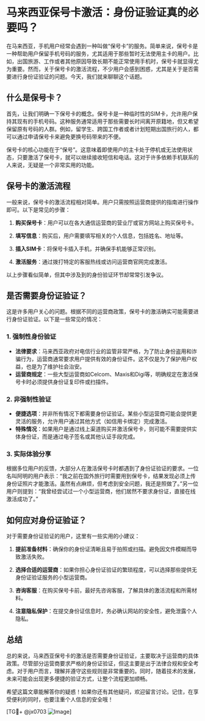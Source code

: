 # 马来西亚保号卡激活：身份证验证真的必要吗？

在马来西亚，手机用户经常会遇到一种叫做“保号卡”的服务。简单来说，保号卡是一种帮助用户保留手机号码的服务，尤其适用于那些暂时无法使用主卡的用户。比如，出国旅游、工作或者其他原因导致长期不能正常使用手机时，保号卡就显得尤为重要。然而，关于保号卡的激活流程，不少用户会感到困惑，尤其是关于是否需要进行身份证验证的问题。今天，我们就来聊聊这个话题。

## 什么是保号卡？

首先，让我们明确一下保号卡的概念。保号卡是一种临时性的SIM卡，允许用户保持其现有的手机号码。这种服务通常适用于那些需要长时间离开原籍地，但又希望保留原有号码的人群。例如，留学生、跨国工作者或者计划短期出国旅行的人，都可以通过申请保号卡来避免更换号码带来的不便。

保号卡的核心功能在于“保号”。这意味着即使用户的主卡处于停机或无法使用状态，只要激活了保号卡，就可以继续接收短信和电话。这对于许多依赖手机联系的人来说，无疑是一个非常实用的功能。

## 保号卡的激活流程

一般来说，保号卡的激活流程相对简单。用户只需按照运营商提供的指南进行操作即可。以下是常见的步骤：

1. **购买保号卡**：用户可以在各大通信运营商的营业厅或官方网站上购买保号卡。
   
2. **填写信息**：购买后，用户需要填写相关的个人信息，包括姓名、地址等。

3. **插入SIM卡**：将保号卡插入手机，并确保手机能够正常识别。

4. **激活服务**：通过拨打特定的客服热线或访问运营商官网完成激活。

以上步骤看似简单，但其中涉及到的身份验证环节却常常引发争议。

## 是否需要身份证验证？

这是许多用户关心的问题。根据不同的运营商政策，保号卡的激活确实可能需要进行身份证验证。以下是一些常见的情况：

### 1. **强制性身份验证**
   - **法律要求**：马来西亚政府对电信行业的监管非常严格，为了防止身份盗用和诈骗行为，运营商通常要求用户提供有效的身份证件。这不仅是为了保护用户权益，也是为了维护社会治安。
   - **运营商规定**：一些大型运营商如Celcom、Maxis和Digi等，明确规定在激活保号卡时必须提供身份证复印件或扫描件。

### 2. **非强制性验证**
   - **便捷选项**：并非所有情况下都需要身份证验证。某些小型运营商可能会提供更灵活的服务，允许用户通过其他方式（如信用卡绑定）完成激活。
   - **特殊情况**：如果用户是通过线上渠道购买并激活保号卡，则可能不需要提供实体身份证，而是通过电子签名或其他认证手段完成。

### 3. **实际体验分享**
   根据多位用户的反馈，大部分人在激活保号卡时都遇到了身份证验证的要求。一位名叫阿明的用户表示：“我之前在国外旅行时需要用到保号卡，结果发现必须上传身份证照片才能激活。虽然有点麻烦，但考虑到安全问题，我还是照做了。”另一位用户则提到：“我曾经尝试过一个小型运营商，他们居然不要求身份证，直接在线激活成功了。”

## 如何应对身份证验证？

对于需要身份证验证的用户，这里有一些实用的小建议：

1. **提前准备材料**：确保你的身份证清晰且易于拍照或扫描。避免因文件模糊而导致激活失败。
   
2. **选择合适的运营商**：如果你担心身份证验证的繁琐程度，可以选择那些提供无身份证验证服务的小型运营商。

3. **咨询客服**：在购买保号卡前，最好先咨询客服，了解具体的激活流程和所需材料。

4. **注意隐私保护**：在提交身份证信息时，务必确认网站的安全性，避免泄露个人隐私。

## 总结

总的来说，马来西亚保号卡的激活是否需要身份证验证，主要取决于运营商的具体政策。尽管部分运营商要求严格的身份证验证，但这主要是出于法律合规和安全考虑。对于用户而言，理解并遵守这些规则是非常重要的。同时，随着技术的发展，未来可能会出现更多便捷的验证方式，让整个流程更加顺畅。

希望这篇文章能解答你的疑惑！如果你还有其他疑问，欢迎留言讨论。记住，在享受便利的同时，也要注重个人信息的安全哦！

[TG💪+ @jx0703 ![Image](https://github.com/user-attachments/assets/dbca1d08-cadb-493c-b0ec-ad6f7a83f270)]